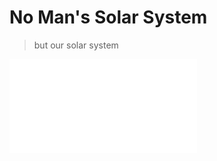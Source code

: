 # No Man's Solar System

> but our solar system

<iframe src="//player.bilibili.com/player.html?aid=370439383&bvid=BV1zZ4y1W7dF&cid=184681731&page=1" scrolling="no" border="0" frameborder="no" framespacing="0" allowfullscreen="true"> </iframe>
